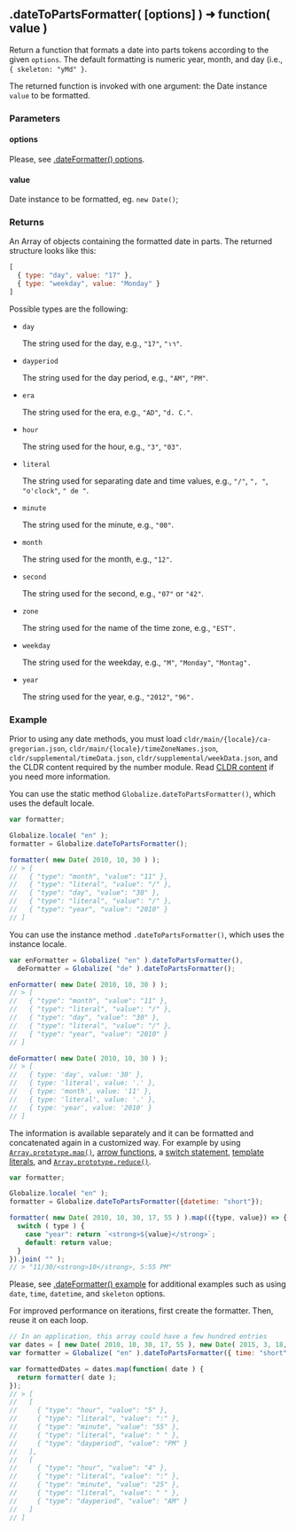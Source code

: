 ## .dateToPartsFormatter( [options] ) ➜ function( value )

Return a function that formats a date into parts tokens according to the given `options`. The default formatting is numeric year, month, and day (i.e., `{ skeleton: "yMd" }`.

The returned function is invoked with one argument: the Date instance `value` to be formatted.

### Parameters

#### options

Please, see [.dateFormatter() options](./date-formatter.md#parameters).

#### value

Date instance to be formatted, eg. `new Date()`;

### Returns

An Array of objects containing the formatted date in parts. The returned structure looks like this:

```js
[
  { type: "day", value: "17" },
  { type: "weekday", value: "Monday" }
]
```

Possible types are the following:

- `day`

  The string used for the day, e.g., `"17"`, `"١٦"`.

- `dayperiod`

  The string used for the day period, e.g., `"AM"`, `"PM"`.

- `era`

  The string used for the era, e.g., `"AD"`, `"d. C."`.

- `hour`

  The string used for the hour, e.g., `"3"`, `"03"`.

- `literal`

  The string used for separating date and time values, e.g., `"/"`, `", "`,
  `"o'clock"`, `" de "`.

- `minute`

  The string used for the minute, e.g., `"00"`.

- `month`

  The string used for the month, e.g., `"12"`.

- `second`

  The string used for the second, e.g., `"07"` or `"42"`.

- `zone`

  The string used for the name of the time zone, e.g., `"EST".`

- `weekday`

  The string used for the weekday, e.g., `"M"`, `"Monday"`, `"Montag".`

- `year`

  The string used for the year, e.g., `"2012"`, `"96".`


### Example

Prior to using any date methods, you must load `cldr/main/{locale}/ca-gregorian.json`, `cldr/main/{locale}/timeZoneNames.json`, `cldr/supplemental/timeData.json`, `cldr/supplemental/weekData.json`, and the CLDR content required by the number module. Read [CLDR content][] if you need more information.

[CLDR content]: ../../../README.md#2-cldr-content

You can use the static method `Globalize.dateToPartsFormatter()`, which uses the default locale.

```javascript
var formatter;

Globalize.locale( "en" );
formatter = Globalize.dateToPartsFormatter();

formatter( new Date( 2010, 10, 30 ) );
// > [
//   { "type": "month", "value": "11" },
//   { "type": "literal", "value": "/" },
//   { "type": "day", "value": "30" },
//   { "type": "literal", "value": "/" },
//   { "type": "year", "value": "2010" }
// ]
```

You can use the instance method `.dateToPartsFormatter()`, which uses the instance locale.

```javascript
var enFormatter = Globalize( "en" ).dateToPartsFormatter(),
  deFormatter = Globalize( "de" ).dateToPartsFormatter();

enFormatter( new Date( 2010, 10, 30 ) );
// > [
//   { "type": "month", "value": "11" },
//   { "type": "literal", "value": "/" },
//   { "type": "day", "value": "30" },
//   { "type": "literal", "value": "/" },
//   { "type": "year", "value": "2010" }
// ]

deFormatter( new Date( 2010, 10, 30 ) );
// > [
//   { type: 'day', value: '30' },
//   { type: 'literal', value: '.' },
//   { type: 'month', value: '11' },
//   { type: 'literal', value: '.' },
//   { type: 'year', value: '2010' }
// ]
```

The information is available separately and it can be formatted and concatenated again in a customized way. For example by using [`Array.prototype.map()`][], [arrow functions][], a [switch statement][], [template literals][], and [`Array.prototype.reduce()`][].

[`Array.prototype.map()`]: https://developer.mozilla.org/en-US/docs/Web/JavaScript/Reference/Global_Objects/Array/map
[arrow functions]: https://developer.mozilla.org/en-US/docs/Web/JavaScript/Reference/Functions/Arrow_functions
[switch statement]: https://developer.mozilla.org/en-US/docs/Web/JavaScript/Reference/Statements/switch
[template literals]: https://developer.mozilla.org/en-US/docs/Web/JavaScript/Reference/Template_literals
[`Array.prototype.reduce()`]: https://developer.mozilla.org/en-US/docs/Web/JavaScript/Reference/Global_Objects/Array/reduce

```javascript
var formatter;

Globalize.locale( "en" );
formatter = Globalize.dateToPartsFormatter({datetime: "short"});

formatter( new Date( 2010, 10, 30, 17, 55 ) ).map(({type, value}) => {
  switch ( type ) {
    case "year": return `<strong>${value}</strong>`;
    default: return value;
  }
}).join( "" );
// > "11/30/<strong>10</strong>, 5:55 PM"
```

Please, see [.dateFormatter() example](./date-formatter.md#example) for additional examples such as using `date`, `time`, `datetime`, and `skeleton` options.

For improved performance on iterations, first create the formatter. Then, reuse it on each loop.

```javascript
// In an application, this array could have a few hundred entries
var dates = [ new Date( 2010, 10, 30, 17, 55 ), new Date( 2015, 3, 18, 4, 25 ) ];
var formatter = Globalize( "en" ).dateToPartsFormatter({ time: "short" });

var formattedDates = dates.map(function( date ) {
  return formatter( date );
});
// > [
//   [
//     { "type": "hour", "value": "5" },
//     { "type": "literal", "value": ":" },
//     { "type": "minute", "value": "55" },
//     { "type": "literal", "value": " " },
//     { "type": "dayperiod", "value": "PM" }
//   ],
//   [
//     { "type": "hour", "value": "4" },
//     { "type": "literal", "value": ":" },
//     { "type": "minute", "value": "25" },
//     { "type": "literal", "value": " " },
//     { "type": "dayperiod", "value": "AM" }
//   ]
// ]
```

